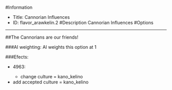 #Information
 - Title: Cannorian Influences
 - ID: flavor_arawkelin.2
#Description
Cannorian Influences
#Options

___
##The Cannorians are our friends!

###AI weighting:
AI weights this option at 1


###Efects:<ul><li>4963:</li><ul><li>change culture = kano_kelino</li></ul><li>add accepted culture = kano_kelino</li></ul>
